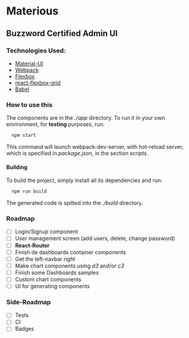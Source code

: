 # Materious
## Buzzword Certified Admin UI

### Technologies Used:
* [Material-UI](https://github.com/callemall/material-ui)
* [Webpack](https://webpack.github.io/)
* [Flexbox](http://flexboxgrid.com/)
* [react-flexbox-grid](http://roylee0704.github.io/react-flexbox-grid/)
* [Babel](https://babeljs.io/)

### How to use this
The components are in the _./app_ directory.
To run it in your own environment, for **testing** purposes, run:

```bash
  npm start
```

This command will launch webpack-dev-server, with hot-reload server, which is specified in _package.json_, in the section _scripts_.

#### Building
To build the project, simply install all its dependencies and run:

```bash
  npm run build
```

The generated code is spitted into the _./build_ directory.


### Roadmap
- [ ] Login/Signup component
- [ ] User management screen (add users, delete, change password)
- [ ] __React-Router__
- [ ] Finish de dashboards container components
- [ ] Get the left-navbar right
- [ ] Make chart components using _d3_ and/or _c3_
- [ ] Finish some Dashboards samples
- [ ] Custom chart components
- [ ] UI for generating components

### Side-Roadmap
- [ ] Tests
- [ ] CI
- [ ] Badges
